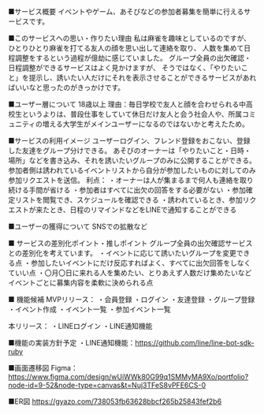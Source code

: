 ■サービス概要
イベントやゲーム、あそびなどの参加者募集を簡単に行えるサービスです。

■このサービスへの思い・作りたい理由
私は麻雀を趣味としているのですが、ひとりひとり麻雀を打てる友人の顔を思い出して連絡を取り、
人数を集めて日程調整をするという過程が億劫に感じていました。
グループ全員の出欠確認・日程調整ができるサービスはよく見かけますが、
そうではなく、「やりたいこと」を提示し、誘いたい人だけにそれを表示させることができるサービスがあればいいなと思ったのがきっかけです。

■ユーザー層について
18歳以上
理由：毎日学校で友人と顔を合わせられる中高校生というよりは、普段仕事をしていて休日だけ友人と会う社会人や、所属コミュニティの増える大学生がメインユーザーになるのではないかと考えたため。

■サービスの利用イメージ
ユーザーログイン、フレンド登録をおこない、登録した友達をグループ分けできる。
あそびのオーナーは「やりたいこと・日時・場所」などを書き込み、それを誘いたいグループのみに公開することができる。
参加者側は誘われているイベントリストから自分が参加したいものに対してのみ参加リクエストを送信。
利点：
・オーナーは人が集まるまで何人も連絡を取り続ける手間が省ける
・参加者はすべてに出欠の回答をする必要がない
・参加確定リストを閲覧でき、スケジュールを確認できる
・誘われているとき、参加リクエストが来たとき、日程のリマインドなどをLINEで通知することができる

■ユーザーの獲得について
SNSでの拡散など

■ サービスの差別化ポイント・推しポイント
グループ全員の出欠確認サービスとの差別化を考えています。
・イベントに応じて誘いたいグループを変更できる点
・参加したいイベントにだけ反応すればよく、すべてに出欠回答をしなくていい点
・〇月〇日に来れる人を集めたい、とりあえず人数だけ集めたいなどイベントごとに募集内容を柔軟に決められる点

■ 機能候補
MVPリリース：
・会員登録
・ログイン
・友達登録
・グループ登録
・イベント作成
・イベント一覧
・参加イベント一覧

本リリース：
・LINEログイン
・LINE通知機能

■機能の実装方針予定
・LINE通知機能：https://github.com/line/line-bot-sdk-ruby

■画面遷移図
Figma：https://www.figma.com/design/wUiWWk80G99q1SMMyMA9Xo/portfolio?node-id=9-52&node-type=canvas&t=Nuj3TFeS8vPFE6CS-0

■ER図
https://gyazo.com/738053fb63628bbcf265b25843fef2b6